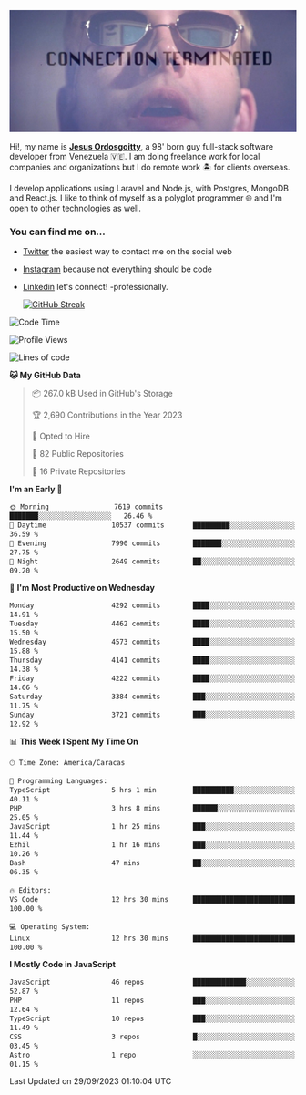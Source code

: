 ![hackers movie reference](./disconnected.jpg)

Hi!, my name is [**Jesus Ordosgoitty**](https://jodaz.xyz), a 98' born guy full-stack software developer from Venezuela 🇻🇪. I am doing freelance work for local companies and organizations but I do remote work 🏝️ for clients overseas. 

I develop applications using Laravel and Node.js, with Postgres, MongoDB and React.js. I like to think of myself as a polyglot programmer 🌐 and I'm open to other technologies as well.

### You can find me on...

- [Twitter](https://twitter.com/jodaz_) the easiest way to contact me on the social web
- [Instagram](https://instagram.com/jodaz_) because not everything should be code
- [Linkedin](https://linkedin.com/in/jodaz) let's connect! -professionally.


    [![GitHub Streak](https://streak-stats.demolab.com?user=jodaz&theme=tokyonight)](https://git.io/streak-stats)

<!--START_SECTION:waka-->
![Code Time](http://img.shields.io/badge/Code%20Time-4%2C225%20hrs%2043%20mins-blue)

![Profile Views](http://img.shields.io/badge/Profile%20Views-0-blue)

![Lines of code](https://img.shields.io/badge/From%20Hello%20World%20I%27ve%20Written-89.9%20million%20lines%20of%20code-blue)

**🐱 My GitHub Data** 

> 📦 267.0 kB Used in GitHub's Storage 
 > 
> 🏆 2,690 Contributions in the Year 2023
 > 
> 💼 Opted to Hire
 > 
> 📜 82 Public Repositories 
 > 
> 🔑 16 Private Repositories 
 > 
**I'm an Early 🐤** 

```text
🌞 Morning                7619 commits        ███████░░░░░░░░░░░░░░░░░░   26.46 % 
🌆 Daytime                10537 commits       █████████░░░░░░░░░░░░░░░░   36.59 % 
🌃 Evening                7990 commits        ███████░░░░░░░░░░░░░░░░░░   27.75 % 
🌙 Night                  2649 commits        ██░░░░░░░░░░░░░░░░░░░░░░░   09.20 % 
```
📅 **I'm Most Productive on Wednesday** 

```text
Monday                   4292 commits        ████░░░░░░░░░░░░░░░░░░░░░   14.91 % 
Tuesday                  4462 commits        ████░░░░░░░░░░░░░░░░░░░░░   15.50 % 
Wednesday                4573 commits        ████░░░░░░░░░░░░░░░░░░░░░   15.88 % 
Thursday                 4141 commits        ████░░░░░░░░░░░░░░░░░░░░░   14.38 % 
Friday                   4222 commits        ████░░░░░░░░░░░░░░░░░░░░░   14.66 % 
Saturday                 3384 commits        ███░░░░░░░░░░░░░░░░░░░░░░   11.75 % 
Sunday                   3721 commits        ███░░░░░░░░░░░░░░░░░░░░░░   12.92 % 
```


📊 **This Week I Spent My Time On** 

```text
🕑︎ Time Zone: America/Caracas

💬 Programming Languages: 
TypeScript               5 hrs 1 min         ██████████░░░░░░░░░░░░░░░   40.11 % 
PHP                      3 hrs 8 mins        ██████░░░░░░░░░░░░░░░░░░░   25.05 % 
JavaScript               1 hr 25 mins        ███░░░░░░░░░░░░░░░░░░░░░░   11.44 % 
Ezhil                    1 hr 16 mins        ███░░░░░░░░░░░░░░░░░░░░░░   10.26 % 
Bash                     47 mins             ██░░░░░░░░░░░░░░░░░░░░░░░   06.35 % 

🔥 Editors: 
VS Code                  12 hrs 30 mins      █████████████████████████   100.00 % 

💻 Operating System: 
Linux                    12 hrs 30 mins      █████████████████████████   100.00 % 
```

**I Mostly Code in JavaScript** 

```text
JavaScript               46 repos            █████████████░░░░░░░░░░░░   52.87 % 
PHP                      11 repos            ███░░░░░░░░░░░░░░░░░░░░░░   12.64 % 
TypeScript               10 repos            ███░░░░░░░░░░░░░░░░░░░░░░   11.49 % 
CSS                      3 repos             █░░░░░░░░░░░░░░░░░░░░░░░░   03.45 % 
Astro                    1 repo              ░░░░░░░░░░░░░░░░░░░░░░░░░   01.15 % 
```




 Last Updated on 29/09/2023 01:10:04 UTC
<!--END_SECTION:waka-->

